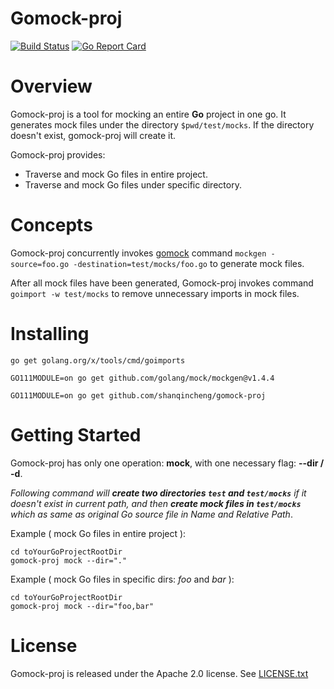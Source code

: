 # Gomock-proj 
[![Build Status](https://travis-ci.com/ShanQincheng/gomock-proj.svg?branch=master)](https://travis-ci.com/ShanQincheng/gomock-proj)
[![Go Report Card](https://goreportcard.com/badge/github.com/shanqincheng/gomock-proj)](https://goreportcard.com/report/github.com/shanqincheng/gomock-proj)

# Overview
Gomock-proj is a tool for mocking an entire **Go** project in one go.
It generates mock files under the directory `$pwd/test/mocks`. If 
the directory doesn't exist, gomock-proj will create it.

Gomock-proj provides:
* Traverse and mock Go files in entire project.
* Traverse and mock Go files under specific directory.

# Concepts
Gomock-proj concurrently invokes 
[gomock](https://github.com/golang/mock) command
`mockgen -source=foo.go -destination=test/mocks/foo.go` to 
generate mock files.

After all mock files have been generated, Gomock-proj invokes command
`goimport -w test/mocks` to remove unnecessary imports in mock files.

# Installing
```
go get golang.org/x/tools/cmd/goimports

GO111MODULE=on go get github.com/golang/mock/mockgen@v1.4.4

GO111MODULE=on go get github.com/shanqincheng/gomock-proj
```

# Getting Started
Gomock-proj has only one operation: **mock**, with one
necessary flag: **--dir / -d**.

*Following command will **create two directories `test` and 
`test/mocks`** if it doesn't exist in current path, and then 
**create mock files in `test/mocks`** which as same as original Go source 
file in Name and Relative Path*.

Example ( mock Go files in entire project ):
```
cd toYourGoProjectRootDir
gomock-proj mock --dir="."
```

Example ( mock Go files in specific dirs: *foo* and *bar* ):
```
cd toYourGoProjectRootDir
gomock-proj mock --dir="foo,bar"
```

# License

Gomock-proj is released under the Apache 2.0 license. See [LICENSE.txt](https://github.com/ShanQincheng/gomock-proj/blob/master/LICENSE.txt)